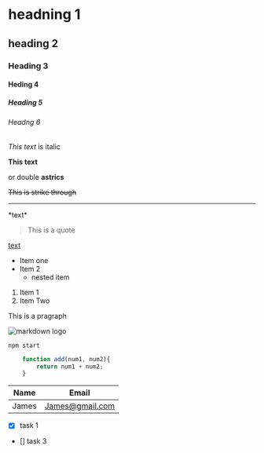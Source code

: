 # headning 1
## heading 2
### Heading 3
#### Heding 4 
##### Heading 5 
###### Headng 6 

<!-- Italics -->

*This text* is italic

<!-- strong -->
__This text__

or double **astrics**

<!-- stricke through -->
~~This is strike through~~

<!-- Horizontal Rule -->

---

<!-- escape -->
*text\* 

<!-- Blockquote -->
> This is a quote

<!-- link -->
[text](link.com "now the title is displayed")

<!-- UL -->
* Item one 
* Item 2 
    * nested item 

1. Item 1
1. Item Two 

<!-- Inline Code block -->
<p> This is a pragraph </p>

![markdown logo](https://markdown-here.com/img/icon256.png)

<!-- Github -->

```
npm start
```

```javascript
    function add(num1, num2){
        return num1 + num2;
    }
```

<!-- Tables -->

| Name | Email |
| ---  | ----- |
| James| James@gmail.com|

<!-- Task Lists -->
* [x] task 1 
* [] task 3